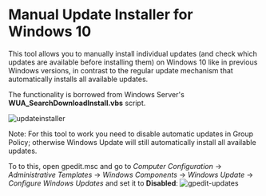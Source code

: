# Manual Update Installer for Windows 10

This tool allows you to manually install individual updates (and check which updates are available before installing them) on Windows 10 like in previous Windows versions, in contrast to the regular update mechanism that automatically installs all available updates.

The functionality is borrowed from Windows Server's **WUA_SearchDownloadInstall.vbs** script.

![updateinstaller](https://cloud.githubusercontent.com/assets/15179430/12044603/b0706400-ae94-11e5-9ddf-2c6657f8a1e1.png)

Note: For this tool to work you need to disable automatic updates in Group Policy; otherwise Windows Update will still automatically install all available updates.

To to this, open gpedit.msc and go to *Computer Configuration* -> *Administrative Templates* -> *Windows Components* -> *Windows Update* -> *Configure Windows Updates* and set it to **Disabled**:
![gpedit-updates](https://cloud.githubusercontent.com/assets/15179430/12044536/5049c752-ae93-11e5-8b2f-df2acb9f711e.png)
